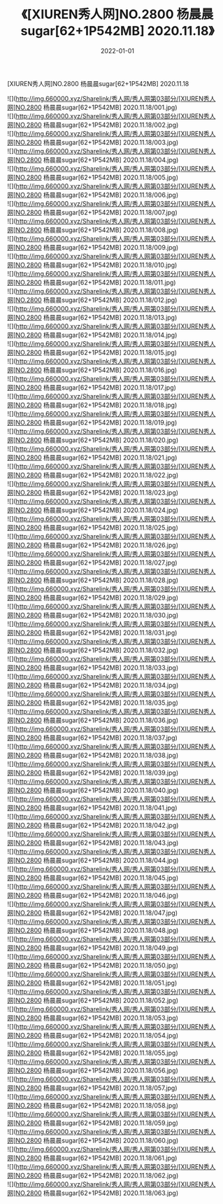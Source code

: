 ﻿---
layout: post
title:  《[XIUREN秀人网]NO.2800 杨晨晨sugar[62+1P542MB] 2020.11.18》
date:   2022-01-01
img: http://img.660000.xyz/Sharelink/秀人网/秀人网第03部分/[XIUREN秀人网]NO.2800 杨晨晨sugar[62+1P542MB] 2020.11.18/000.jpg
categories: [美女, 清纯, 唯美]
---

[XIUREN秀人网]NO.2800 杨晨晨sugar[62+1P542MB] 2020.11.18

 ![](http://img.660000.xyz/Sharelink/秀人网/秀人网第03部分/[XIUREN秀人网]NO.2800 杨晨晨sugar[62+1P542MB] 2020.11.18/001.jpg) <br>![](http://img.660000.xyz/Sharelink/秀人网/秀人网第03部分/[XIUREN秀人网]NO.2800 杨晨晨sugar[62+1P542MB] 2020.11.18/002.jpg) <br>![](http://img.660000.xyz/Sharelink/秀人网/秀人网第03部分/[XIUREN秀人网]NO.2800 杨晨晨sugar[62+1P542MB] 2020.11.18/003.jpg) <br>![](http://img.660000.xyz/Sharelink/秀人网/秀人网第03部分/[XIUREN秀人网]NO.2800 杨晨晨sugar[62+1P542MB] 2020.11.18/004.jpg) <br>![](http://img.660000.xyz/Sharelink/秀人网/秀人网第03部分/[XIUREN秀人网]NO.2800 杨晨晨sugar[62+1P542MB] 2020.11.18/005.jpg) <br>![](http://img.660000.xyz/Sharelink/秀人网/秀人网第03部分/[XIUREN秀人网]NO.2800 杨晨晨sugar[62+1P542MB] 2020.11.18/006.jpg) <br>![](http://img.660000.xyz/Sharelink/秀人网/秀人网第03部分/[XIUREN秀人网]NO.2800 杨晨晨sugar[62+1P542MB] 2020.11.18/007.jpg) <br>![](http://img.660000.xyz/Sharelink/秀人网/秀人网第03部分/[XIUREN秀人网]NO.2800 杨晨晨sugar[62+1P542MB] 2020.11.18/008.jpg) <br>![](http://img.660000.xyz/Sharelink/秀人网/秀人网第03部分/[XIUREN秀人网]NO.2800 杨晨晨sugar[62+1P542MB] 2020.11.18/009.jpg) <br>![](http://img.660000.xyz/Sharelink/秀人网/秀人网第03部分/[XIUREN秀人网]NO.2800 杨晨晨sugar[62+1P542MB] 2020.11.18/010.jpg) <br>![](http://img.660000.xyz/Sharelink/秀人网/秀人网第03部分/[XIUREN秀人网]NO.2800 杨晨晨sugar[62+1P542MB] 2020.11.18/011.jpg) <br>![](http://img.660000.xyz/Sharelink/秀人网/秀人网第03部分/[XIUREN秀人网]NO.2800 杨晨晨sugar[62+1P542MB] 2020.11.18/012.jpg) <br>![](http://img.660000.xyz/Sharelink/秀人网/秀人网第03部分/[XIUREN秀人网]NO.2800 杨晨晨sugar[62+1P542MB] 2020.11.18/013.jpg) <br>![](http://img.660000.xyz/Sharelink/秀人网/秀人网第03部分/[XIUREN秀人网]NO.2800 杨晨晨sugar[62+1P542MB] 2020.11.18/014.jpg) <br>![](http://img.660000.xyz/Sharelink/秀人网/秀人网第03部分/[XIUREN秀人网]NO.2800 杨晨晨sugar[62+1P542MB] 2020.11.18/015.jpg) <br>![](http://img.660000.xyz/Sharelink/秀人网/秀人网第03部分/[XIUREN秀人网]NO.2800 杨晨晨sugar[62+1P542MB] 2020.11.18/016.jpg) <br>![](http://img.660000.xyz/Sharelink/秀人网/秀人网第03部分/[XIUREN秀人网]NO.2800 杨晨晨sugar[62+1P542MB] 2020.11.18/017.jpg) <br>![](http://img.660000.xyz/Sharelink/秀人网/秀人网第03部分/[XIUREN秀人网]NO.2800 杨晨晨sugar[62+1P542MB] 2020.11.18/018.jpg) <br>![](http://img.660000.xyz/Sharelink/秀人网/秀人网第03部分/[XIUREN秀人网]NO.2800 杨晨晨sugar[62+1P542MB] 2020.11.18/019.jpg) <br>![](http://img.660000.xyz/Sharelink/秀人网/秀人网第03部分/[XIUREN秀人网]NO.2800 杨晨晨sugar[62+1P542MB] 2020.11.18/020.jpg) <br>![](http://img.660000.xyz/Sharelink/秀人网/秀人网第03部分/[XIUREN秀人网]NO.2800 杨晨晨sugar[62+1P542MB] 2020.11.18/021.jpg) <br>![](http://img.660000.xyz/Sharelink/秀人网/秀人网第03部分/[XIUREN秀人网]NO.2800 杨晨晨sugar[62+1P542MB] 2020.11.18/022.jpg) <br>![](http://img.660000.xyz/Sharelink/秀人网/秀人网第03部分/[XIUREN秀人网]NO.2800 杨晨晨sugar[62+1P542MB] 2020.11.18/023.jpg) <br>![](http://img.660000.xyz/Sharelink/秀人网/秀人网第03部分/[XIUREN秀人网]NO.2800 杨晨晨sugar[62+1P542MB] 2020.11.18/024.jpg) <br>![](http://img.660000.xyz/Sharelink/秀人网/秀人网第03部分/[XIUREN秀人网]NO.2800 杨晨晨sugar[62+1P542MB] 2020.11.18/025.jpg) <br>![](http://img.660000.xyz/Sharelink/秀人网/秀人网第03部分/[XIUREN秀人网]NO.2800 杨晨晨sugar[62+1P542MB] 2020.11.18/026.jpg) <br>![](http://img.660000.xyz/Sharelink/秀人网/秀人网第03部分/[XIUREN秀人网]NO.2800 杨晨晨sugar[62+1P542MB] 2020.11.18/027.jpg) <br>![](http://img.660000.xyz/Sharelink/秀人网/秀人网第03部分/[XIUREN秀人网]NO.2800 杨晨晨sugar[62+1P542MB] 2020.11.18/028.jpg) <br>![](http://img.660000.xyz/Sharelink/秀人网/秀人网第03部分/[XIUREN秀人网]NO.2800 杨晨晨sugar[62+1P542MB] 2020.11.18/029.jpg) <br>![](http://img.660000.xyz/Sharelink/秀人网/秀人网第03部分/[XIUREN秀人网]NO.2800 杨晨晨sugar[62+1P542MB] 2020.11.18/030.jpg) <br>![](http://img.660000.xyz/Sharelink/秀人网/秀人网第03部分/[XIUREN秀人网]NO.2800 杨晨晨sugar[62+1P542MB] 2020.11.18/031.jpg) <br>![](http://img.660000.xyz/Sharelink/秀人网/秀人网第03部分/[XIUREN秀人网]NO.2800 杨晨晨sugar[62+1P542MB] 2020.11.18/032.jpg) <br>![](http://img.660000.xyz/Sharelink/秀人网/秀人网第03部分/[XIUREN秀人网]NO.2800 杨晨晨sugar[62+1P542MB] 2020.11.18/033.jpg) <br>![](http://img.660000.xyz/Sharelink/秀人网/秀人网第03部分/[XIUREN秀人网]NO.2800 杨晨晨sugar[62+1P542MB] 2020.11.18/034.jpg) <br>![](http://img.660000.xyz/Sharelink/秀人网/秀人网第03部分/[XIUREN秀人网]NO.2800 杨晨晨sugar[62+1P542MB] 2020.11.18/035.jpg) <br>![](http://img.660000.xyz/Sharelink/秀人网/秀人网第03部分/[XIUREN秀人网]NO.2800 杨晨晨sugar[62+1P542MB] 2020.11.18/036.jpg) <br>![](http://img.660000.xyz/Sharelink/秀人网/秀人网第03部分/[XIUREN秀人网]NO.2800 杨晨晨sugar[62+1P542MB] 2020.11.18/037.jpg) <br>![](http://img.660000.xyz/Sharelink/秀人网/秀人网第03部分/[XIUREN秀人网]NO.2800 杨晨晨sugar[62+1P542MB] 2020.11.18/038.jpg) <br>![](http://img.660000.xyz/Sharelink/秀人网/秀人网第03部分/[XIUREN秀人网]NO.2800 杨晨晨sugar[62+1P542MB] 2020.11.18/039.jpg) <br>![](http://img.660000.xyz/Sharelink/秀人网/秀人网第03部分/[XIUREN秀人网]NO.2800 杨晨晨sugar[62+1P542MB] 2020.11.18/040.jpg) <br>![](http://img.660000.xyz/Sharelink/秀人网/秀人网第03部分/[XIUREN秀人网]NO.2800 杨晨晨sugar[62+1P542MB] 2020.11.18/041.jpg) <br>![](http://img.660000.xyz/Sharelink/秀人网/秀人网第03部分/[XIUREN秀人网]NO.2800 杨晨晨sugar[62+1P542MB] 2020.11.18/042.jpg) <br>![](http://img.660000.xyz/Sharelink/秀人网/秀人网第03部分/[XIUREN秀人网]NO.2800 杨晨晨sugar[62+1P542MB] 2020.11.18/043.jpg) <br>![](http://img.660000.xyz/Sharelink/秀人网/秀人网第03部分/[XIUREN秀人网]NO.2800 杨晨晨sugar[62+1P542MB] 2020.11.18/044.jpg) <br>![](http://img.660000.xyz/Sharelink/秀人网/秀人网第03部分/[XIUREN秀人网]NO.2800 杨晨晨sugar[62+1P542MB] 2020.11.18/045.jpg) <br>![](http://img.660000.xyz/Sharelink/秀人网/秀人网第03部分/[XIUREN秀人网]NO.2800 杨晨晨sugar[62+1P542MB] 2020.11.18/046.jpg) <br>![](http://img.660000.xyz/Sharelink/秀人网/秀人网第03部分/[XIUREN秀人网]NO.2800 杨晨晨sugar[62+1P542MB] 2020.11.18/047.jpg) <br>![](http://img.660000.xyz/Sharelink/秀人网/秀人网第03部分/[XIUREN秀人网]NO.2800 杨晨晨sugar[62+1P542MB] 2020.11.18/048.jpg) <br>![](http://img.660000.xyz/Sharelink/秀人网/秀人网第03部分/[XIUREN秀人网]NO.2800 杨晨晨sugar[62+1P542MB] 2020.11.18/049.jpg) <br>![](http://img.660000.xyz/Sharelink/秀人网/秀人网第03部分/[XIUREN秀人网]NO.2800 杨晨晨sugar[62+1P542MB] 2020.11.18/050.jpg) <br>![](http://img.660000.xyz/Sharelink/秀人网/秀人网第03部分/[XIUREN秀人网]NO.2800 杨晨晨sugar[62+1P542MB] 2020.11.18/051.jpg) <br>![](http://img.660000.xyz/Sharelink/秀人网/秀人网第03部分/[XIUREN秀人网]NO.2800 杨晨晨sugar[62+1P542MB] 2020.11.18/052.jpg) <br>![](http://img.660000.xyz/Sharelink/秀人网/秀人网第03部分/[XIUREN秀人网]NO.2800 杨晨晨sugar[62+1P542MB] 2020.11.18/053.jpg) <br>![](http://img.660000.xyz/Sharelink/秀人网/秀人网第03部分/[XIUREN秀人网]NO.2800 杨晨晨sugar[62+1P542MB] 2020.11.18/054.jpg) <br>![](http://img.660000.xyz/Sharelink/秀人网/秀人网第03部分/[XIUREN秀人网]NO.2800 杨晨晨sugar[62+1P542MB] 2020.11.18/055.jpg) <br>![](http://img.660000.xyz/Sharelink/秀人网/秀人网第03部分/[XIUREN秀人网]NO.2800 杨晨晨sugar[62+1P542MB] 2020.11.18/056.jpg) <br>![](http://img.660000.xyz/Sharelink/秀人网/秀人网第03部分/[XIUREN秀人网]NO.2800 杨晨晨sugar[62+1P542MB] 2020.11.18/057.jpg) <br>![](http://img.660000.xyz/Sharelink/秀人网/秀人网第03部分/[XIUREN秀人网]NO.2800 杨晨晨sugar[62+1P542MB] 2020.11.18/058.jpg) <br>![](http://img.660000.xyz/Sharelink/秀人网/秀人网第03部分/[XIUREN秀人网]NO.2800 杨晨晨sugar[62+1P542MB] 2020.11.18/059.jpg) <br>![](http://img.660000.xyz/Sharelink/秀人网/秀人网第03部分/[XIUREN秀人网]NO.2800 杨晨晨sugar[62+1P542MB] 2020.11.18/060.jpg) <br>![](http://img.660000.xyz/Sharelink/秀人网/秀人网第03部分/[XIUREN秀人网]NO.2800 杨晨晨sugar[62+1P542MB] 2020.11.18/061.jpg) <br>![](http://img.660000.xyz/Sharelink/秀人网/秀人网第03部分/[XIUREN秀人网]NO.2800 杨晨晨sugar[62+1P542MB] 2020.11.18/062.jpg) <br>![](http://img.660000.xyz/Sharelink/秀人网/秀人网第03部分/[XIUREN秀人网]NO.2800 杨晨晨sugar[62+1P542MB] 2020.11.18/063.jpg) <br>